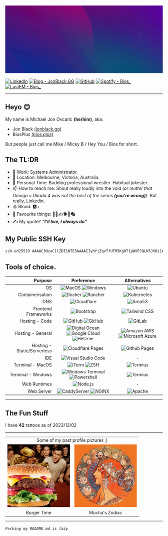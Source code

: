 ![Header](Profile/Assets/Images/Optimized/Other/header.webp)

[![LinkedIn](https://img.shields.io/badge/LinkedIn-byMichaelJon-2962FF?style=for-the-badge&logo=linkedin&logoColor=white)](https://www.linkedin.com/in/bymichaeljon)
[![Blog - JonBlack.GG](https://img.shields.io/badge/Blog%20-%20JonBlack.GG-000?style=for-the-badge&logo=ghost&logoColor=white)](https://jonblack.gg/)
[![GitHub](https://img.shields.io/badge/Github%20-%20BiosPlus%20-100000?style=for-the-badge&logo=github&logoColor=white)](https://github.com/BiosPlus)
[![Spotify - Bios_](https://img.shields.io/badge/Spotify-Bios__-00C300?&style=for-the-badge&logo=spotify&logoColor=white)](https://open.spotify.com/user/bios_)
[![LastFM - Bios_](https://img.shields.io/badge/LastFM%20-%20Bios__-D51007?style=for-the-badge&logo=last.fm&logoColor=white)](https://www.last.fm/user/Bios_)

---

## Heyo 😊

My name is Michael Jon Ovcaric **(he/him)**, aka:
- Jon Black [(jonblack.gg)](https://jonblack.gg)
- BiosPlus [(bios.plus)](https://bios.plus)

But people just call me Mike / Micky B / Hey You / Bios for short.

## The TL:DR

- 🏢 Work: Systems Administrator.
- 📍 Location: Melbourne, Victoria, Australia.
- 🤼 Personal Time: Budding professional wrestler. Habitual jokester.
- 📫 How to reach me: Shout really loudly into the void *(or mutter that Omega v Okada 4 was not the best of the series ***(you're wrong)***)*. But really, [Linkedin](https://www.linkedin.com/in/bymichaeljon).
- 🩸 Blood: 🅰️+
- 🎉 Favourite things: 🤼👺✍️🐕🍌🎭
- ✍️ My quote? ***"I'll live, I always do"***

## My Public SSH Key
```sh
ssh-ed25519 AAAAC3NzaC1lZDI1NTE5AAAAIIyhYjZqvTfUTM5Kg0T1pWVPJQLN5JVBi1AoqE1PKIC5
```

## Tools of choice.

| Purpose | Preference | Alternatives |
|---:|:---:|:---:|
| OS | ![MacOS](https://img.shields.io/badge/MacOS-000000?style=for-the-badge&logo=apple&logoColor=white) ![Windows](https://img.shields.io/badge/Windows-0078D6?style=for-the-badge&logo=windows&logoColor=white) | ![Ubuntu](https://img.shields.io/badge/Ubuntu-E95420?style=for-the-badge&logo=ubuntu&logoColor=white) | 
| Containerisation | ![Docker](https://img.shields.io/badge/Docker-2CA5E0?style=for-the-badge&logo=docker&logoColor=white) ![Rancher](https://img.shields.io/badge/Rancher-0075A8?style=for-the-badge&logo=rancher&logoColor=white) | ![Kubernetes](https://img.shields.io/badge/kubernetes-326ce5.svg?&style=for-the-badge&logo=kubernetes&logoColor=white) |
| DNS | ![Cloudflare](https://img.shields.io/badge/Cloudflare-F38020?style=for-the-badge&logo=Cloudflare&logoColor=white) | ![Area53](https://img.shields.io/badge/Area53-232F3E?style=for-the-badge&logo=Amazon%20AWS&logoColor=white) |
| Frontend Frameworks | ![Bootstrap](https://img.shields.io/badge/Bootstrap-563D7C?style=for-the-badge&logo=bootstrap&logoColor=white) | ![Tailwind CSS](https://img.shields.io/badge/Tailwind_CSS-38B2AC?style=for-the-badge&logo=tailwind-css&logoColor=white) |
| Hosting - Code | ![GitHub](https://img.shields.io/badge/Github-2088FF?style=for-the-badge&logo=github&logoColor=white) ![GitHub](https://img.shields.io/badge/Github_Actions-2088FF?style=for-the-badge&logo=github-actions&logoColor=white) | ![GitLab](https://img.shields.io/badge/GitLab-FCA121?style=for-the-badge&logo=gitlab&logoColor=white) |
| Hosting - General | ![Digital Ocean](https://img.shields.io/badge/Digital_Ocean-0080FF?style=for-the-badge&logo=DigitalOcean&logoColor=white) ![Google Cloud](https://img.shields.io/badge/Google_Cloud-4285F4?style=for-the-badge&logo=google-cloud&logoColor=white) ![Hetzner](https://img.shields.io/badge/Hetzner-D50C2D?style=for-the-badge&logo=hetzner&logoColor=white) | ![Amazon AWS](https://img.shields.io/badge/Amazon_AWS-FF9900?style=for-the-badge&logo=amazonaws&logoColor=white) ![Microsoft Azure](https://img.shields.io/badge/microsoft%20azure-0089D6?style=for-the-badge&logo=microsoft-azure&logoColor=white) |
| Hosting - Static/Serverless | ![Cloudflare Pages](https://img.shields.io/badge/Cloudflare%20Pages-F38020?style=for-the-badge&logo=Cloudflare%20Pages&logoColor=white) | ![Github Pages](https://img.shields.io/badge/GitHub%20Pages-222222?style=for-the-badge&logo=GitHub%20Pages&logoColor=white)  |
| IDE | ![Visual Studio Code](https://img.shields.io/badge/Visual_Studio_Code-0078D4?style=for-the-badge&logo=visual%20studio%20code&logoColor=white) | - |
| Terminal - MacOS | ![iTerm](https://img.shields.io/badge/iTerm2-000000?style=for-the-badge&logo=iterm2&logoColor=white)  ![ZSH](https://img.shields.io/badge/ZSH-000000?style=for-the-badge&logo=zsh&logoColor=white) | ![Termius](https://img.shields.io/badge/Termius-000000?style=for-the-badge&logo=termius&logoColor=white)  |
| Terminal - Windows | ![Windows Terminal](https://img.shields.io/badge/Windows_Terminal-4D4D4D?style=for-the-badge&logo=windows-terminal&logoColor=white) ![Powershell](https://img.shields.io/badge/Powershell-000000?style=for-the-badge&logo=powershell&logoColor=white) | ![Termius](https://img.shields.io/badge/Termius-000000?style=for-the-badge&logo=termius&logoColor=white)  |
| Web Runtimes | ![Node.js](https://img.shields.io/badge/Node%20js-339933?style=for-the-badge&logo=nodedotjs&logoColor=white) | - |
| Web Server | ![CaddyServer](https://img.shields.io/badge/CaddyServer-00ACD7?style=for-the-badge&logo=caddy&logoColor=white) ![NGINX](https://img.shields.io/badge/NGINX-009639?style=for-the-badge&logo=nginx&logoColor=white) | ![Apache](https://img.shields.io/badge/Apache-D22128?style=for-the-badge&logo=Apache&logoColor=white) |

---

## The Fun Stuff

I have **42** tattoos as of 2023/12/02

---

<table>
    <tr>
        <tr>
            <td colspan="2"><center>Some of my past profile pictures ;)</center></td>
        </tr>
    <tr>
        <td><img src="Profile/Assets/Images/Optimized/Profile_Pictures/burgertime.webp" alt="Burgertime!" width="200px"></td>
        <td><img src="Profile/Assets/Images/Optimized/Profile_Pictures/mucha_zodiac.webp" alt="Mucha_Zodiac" width="200px"></td>
    </tr>
    <tr>
        <td><center>Burger Time</center></td>
        <td><center>Mucha's Zodiac</center></td>
    </tr>
</table>

---

*```Forking my README.md is lazy```*